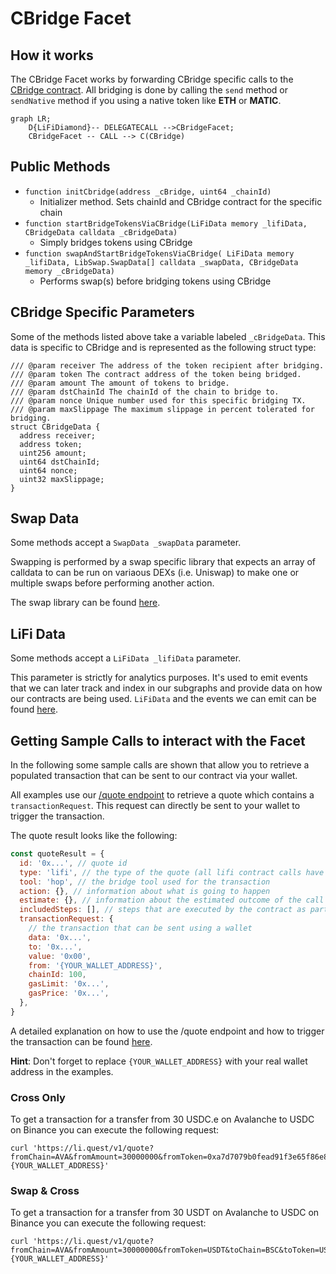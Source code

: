 # CBridge Facet

## How it works

The CBridge Facet works by forwarding CBridge specific calls to the [CBridge contract](https://github.com/celer-network/sgn-v2-contracts/blob/main/contracts/Bridge.sol). All bridging is done by calling the `send` method or `sendNative` method if you using a native token like **ETH** or **MATIC**.

```mermaid
graph LR;
    D{LiFiDiamond}-- DELEGATECALL -->CBridgeFacet;
    CBridgeFacet -- CALL --> C(CBridge)
```

## Public Methods

- `function initCbridge(address _cBridge, uint64 _chainId)`
  - Initializer method. Sets chainId and CBridge contract for the specific chain
- `function startBridgeTokensViaCBridge(LiFiData memory _lifiData, CBridgeData calldata _cBridgeData)`
  - Simply bridges tokens using CBridge
- `function swapAndStartBridgeTokensViaCBridge( LiFiData memory _lifiData, LibSwap.SwapData[] calldata _swapData, CBridgeData memory _cBridgeData)`
  - Performs swap(s) before bridging tokens using CBridge

## CBridge Specific Parameters

Some of the methods listed above take a variable labeled `_cBridgeData`. This data is specific to CBridge and is represented as the following struct type:

```solidity
/// @param receiver The address of the token recipient after bridging.
/// @param token The contract address of the token being bridged.
/// @param amount The amount of tokens to bridge.
/// @param dstChainId The chainId of the chain to bridge to.
/// @param nonce Unique number used for this specific bridging TX.
/// @param maxSlippage The maximum slippage in percent tolerated for bridging.
struct CBridgeData {
  address receiver;
  address token;
  uint256 amount;
  uint64 dstChainId;
  uint64 nonce;
  uint32 maxSlippage;
}

```

## Swap Data

Some methods accept a `SwapData _swapData` parameter.

Swapping is performed by a swap specific library that expects an array of calldata to can be run on variaous DEXs (i.e. Uniswap) to make one or multiple swaps before performing another action.

The swap library can be found [here](../src/Libraries/LibSwap.sol).

## LiFi Data

Some methods accept a `LiFiData _lifiData` parameter.

This parameter is strictly for analytics purposes. It's used to emit events that we can later track and index in our subgraphs and provide data on how our contracts are being used. `LiFiData` and the events we can emit can be found [here](../src/Interfaces/ILiFi.sol).

## Getting Sample Calls to interact with the Facet

In the following some sample calls are shown that allow you to retrieve a populated transaction that can be sent to our contract via your wallet.

All examples use our [/quote endpoint](https://apidocs.li.fi/reference/get_quote) to retrieve a quote which contains a `transactionRequest`. This request can directly be sent to your wallet to trigger the transaction.

The quote result looks like the following:

```javascript
const quoteResult = {
  id: '0x...', // quote id
  type: 'lifi', // the type of the quote (all lifi contract calls have the type "lifi")
  tool: 'hop', // the bridge tool used for the transaction
  action: {}, // information about what is going to happen
  estimate: {}, // information about the estimated outcome of the call
  includedSteps: [], // steps that are executed by the contract as part of this transaction, e.g. a swap step and a cross step
  transactionRequest: {
    // the transaction that can be sent using a wallet
    data: '0x...',
    to: '0x...',
    value: '0x00',
    from: '{YOUR_WALLET_ADDRESS}',
    chainId: 100,
    gasLimit: '0x...',
    gasPrice: '0x...',
  },
}
```

A detailed explanation on how to use the /quote endpoint and how to trigger the transaction can be found [here](https://docs.li.fi/more-integration-options/li.fi-api/transferring-tokens-example).

**Hint**: Don't forget to replace `{YOUR_WALLET_ADDRESS}` with your real wallet address in the examples.

### Cross Only

To get a transaction for a transfer from 30 USDC.e on Avalanche to USDC on Binance you can execute the following request:

```shell
curl 'https://li.quest/v1/quote?fromChain=AVA&fromAmount=30000000&fromToken=0xa7d7079b0fead91f3e65f86e8915cb59c1a4c664&toChain=BSC&toToken=USDC&slippage=0.03&allowBridges=cbridge&fromAddress={YOUR_WALLET_ADDRESS}'
```

### Swap & Cross

To get a transaction for a transfer from 30 USDT on Avalanche to USDC on Binance you can execute the following request:

```shell
curl 'https://li.quest/v1/quote?fromChain=AVA&fromAmount=30000000&fromToken=USDT&toChain=BSC&toToken=USDC&slippage=0.03&allowBridges=cbridge&fromAddress={YOUR_WALLET_ADDRESS}'
```
